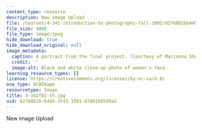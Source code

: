 ```yaml
---
content_type: resource
description: New image Upload
file: /courses/4-341-introduction-to-photography-fall-2002/0276862bb4453f43159107d91685d9a3_4-341f02-th.jpg
file_size: 4866
file_type: image/jpeg
hide_download: true
hide_download_original: null
image_metadata:
  caption: A portrait from the final project. (Courtesy of Marianna Shnayderman.)
  credit: ''
  image-alt: Black and white close-up photo of woman's face.
learning_resource_types: []
license: https://creativecommons.org/licenses/by-nc-sa/4.0/
ocw_type: OCWImage
resourcetype: Image
title: 4-341f02-th.jpg
uid: 0276862b-b445-3f43-1591-07d91685d9a3
---
```

New image Upload